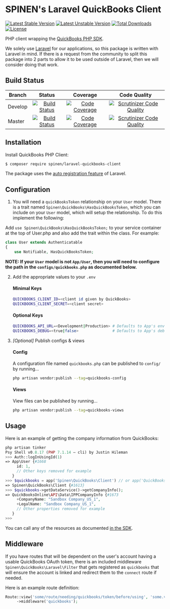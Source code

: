 # SPINEN's Laravel QuickBooks Client

[![Latest Stable Version](https://poser.pugx.org/spinen/laravel-quickbooks-client/v/stable)](https://packagist.org/packages/spinen/laravel-quickbooks-client)
[![Latest Unstable Version](https://poser.pugx.org/spinen/laravel-quickbooks-client/v/unstable)](https://packagist.org/packages/spinen/laravel-quickbooks-client)
[![Total Downloads](https://poser.pugx.org/spinen/laravel-quickbooks-client/downloads)](https://packagist.org/packages/spinen/laravel-quickbooks-client)
[![License](https://poser.pugx.org/spinen/laravel-quickbooks-client/license)](https://packagist.org/packages/spinen/laravel-quickbooks-client)

PHP client wrapping the [QuickBooks PHP SDK](https://github.com/intuit/QuickBooks-V3-PHP-SDK).

We solely use [Laravel](https://www.laravel.com) for our applications, so this package is written with Laravel in mind. If there is a request from the community to split this package into 2 parts to allow it to be used outside of Laravel, then we will consider doing that work.

## Build Status

| Branch | Status | Coverage | Code Quality |
| ------ | :----: | :------: | :----------: |
| Develop | [![Build Status](https://github.com/spinen/laravel-quickbooks-client/workflows/CI/badge.svg?branch=develop)](https://github.com/spinen/laravel-quickbooks-client/workflows/CI/badge.svg?branch=develop) | [![Code Coverage](https://scrutinizer-ci.com/g/spinen/laravel-quickbooks-client/badges/coverage.png?b=develop)](https://scrutinizer-ci.com/g/spinen/laravel-quickbooks-client/?branch=develop) | [![Scrutinizer Code Quality](https://scrutinizer-ci.com/g/spinen/laravel-quickbooks-client/badges/quality-score.png?b=develop)](https://scrutinizer-ci.com/g/spinen/laravel-quickbooks-client/?branch=develop) |
| Master | [![Build Status](https://github.com/spinen/laravel-quickbooks-client/workflows/CI/badge.svg?branch=master)](https://github.com/spinen/laravel-quickbooks-client/workflows/CI/badge.svg?branch=master) | [![Code Coverage](https://scrutinizer-ci.com/g/spinen/laravel-quickbooks-client/badges/coverage.png?b=master)](https://scrutinizer-ci.com/g/spinen/laravel-quickbooks-client/?branch=master) | [![Scrutinizer Code Quality](https://scrutinizer-ci.com/g/spinen/laravel-quickbooks-client/badges/quality-score.png?b=master)](https://scrutinizer-ci.com/g/spinen/laravel-quickbooks-client/?branch=master) |

## Installation

Install QuickBooks PHP Client:

```bash
$ composer require spinen/laravel-quickbooks-client
```

The package uses the [auto registration feature](https://laravel.com/docs/packages#package-discovery) of Laravel.

## Configuration

1. You will need a ```quickBooksToken``` relationship on your ```User``` model.  There is a trait named ```Spinen\QuickBooks\HasQuickBooksToken```, which you can include on your ```User``` model, which will setup the relationship. To do this implement the following:

Add ```use Spinen\QuickBooks\HasQuickBooksToken;``` to your service container at the top of User.php
and also add the trait within the class. For example:

```php
class User extends Authenticatable
{
    use Notifiable, HasQuickBooksToken;
```
    
**NOTE: If your ```User``` model is not ```App/User```, then you will need to configure the path in the ```configs/quickbooks.php``` as documented below.**

2. Add the appropriate values to your ```.env```

    #### Minimal Keys
    ```bash
    QUICKBOOKS_CLIENT_ID=<client id given by QuickBooks>
    QUICKBOOKS_CLIENT_SECRET=<client secret>
    ```

    #### Optional Keys
    ```bash
    QUICKBOOKS_API_URL=<Development|Production> # Defaults to App's env value
    QUICKBOOKS_DEBUG=<true|false>               # Defaults to App's debug value
    ```

3. _[Optional]_ Publish configs & views

    #### Config
    A configuration file named ```quickbooks.php``` can be published to ```config/``` by running...
    
    ```bash
    php artisan vendor:publish --tag=quickbooks-config
    ```
    
    #### Views
    View files can be published by running...
    
    ```bash
    php artisan vendor:publish --tag=quickbooks-views
    ```

## Usage

Here is an example of getting the company information from QuickBooks:

```php
php artisan tinker
Psy Shell v0.8.17 (PHP 7.1.14 — cli) by Justin Hileman
>>> Auth::logInUsingId(1)
=> App\User {#1668
     id: 1,
     // Other keys removed for example
   }
>>> $quickbooks = app('Spinen\QuickBooks\Client') // or app('QuickBooks')
=> Spinen\QuickBooks\Client {#1613}
>>> $quickbooks->getDataService()->getCompanyInfo();
=> QuickBooksOnline\API\Data\IPPCompanyInfo {#1673
     +CompanyName: "Sandbox Company_US_1",
     +LegalName: "Sandbox Company_US_1",
     // Other properties removed for example
   }
>>>
```

You can call any of the resources as documented [in the SDK](https://intuit.github.io/QuickBooks-V3-PHP-SDK/quickstart.html).

## Middleware

If you have routes that will be dependent on the user's account having a usable QuickBooks OAuth token, there is an included middleware ```Spinen\QuickBooks\Laravel\Filter``` that gets registered as ```quickbooks``` that will ensure the account is linked and redirect them to the `connect` route if needed.

Here is an example route definition:

```php
Route::view('some/route/needing/quickbooks/token/before/using', 'some.view')
     ->middleware('quickbooks');
```
